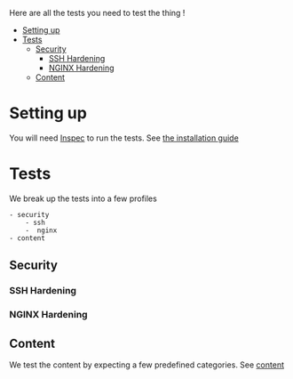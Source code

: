 Here are all the tests you need to test the thing !

- [Setting up](#setting-up)
- [Tests](#tests)
    - [Security](#security)
        - [SSH Hardening](#ssh-hardening)
        - [NGINX Hardening](#nginx-hardening)
    - [Content](#content)

# Setting up

You will need [Inspec](https://inspec.io) to run the tests. See [the installation guide](https://downloads.chef.io/inspec)

# Tests

We break up the tests into a few profiles

    - security
        - ssh
        -  nginx
    - content

## Security

### SSH Hardening

### NGINX Hardening

## Content

We test the content by expecting a few predefined categories. See [content](content/)